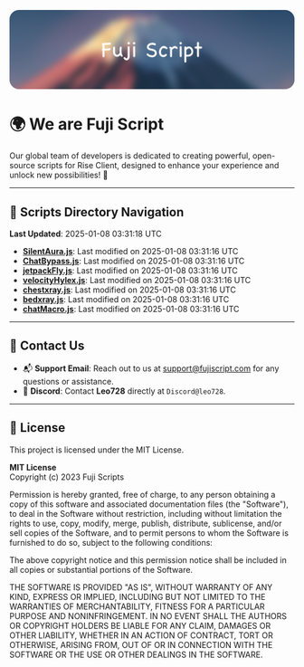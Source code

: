![Banner](.github/b.webp)

# 🌍 **We are Fuji Script**

Our global team of developers is dedicated to creating powerful, open-source scripts for Rise Client, designed to enhance your experience and unlock new possibilities! 🌟

---
<!-- SCRIPTS_NAVIGATION_START -->
## 📂 **Scripts Directory Navigation**

**Last Updated**: 2025-01-08 03:31:18 UTC

- **[SilentAura.js](scripts/SilentAura.js)**: Last modified on 2025-01-08 03:31:16 UTC
- **[ChatBypass.js](scripts/ChatBypass.js)**: Last modified on 2025-01-08 03:31:16 UTC
- **[jetpackFly.js](scripts/jetpackFly.js)**: Last modified on 2025-01-08 03:31:16 UTC
- **[velocityHylex.js](scripts/velocityHylex.js)**: Last modified on 2025-01-08 03:31:16 UTC
- **[chestxray.js](scripts/chestxray.js)**: Last modified on 2025-01-08 03:31:16 UTC
- **[bedxray.js](scripts/bedxray.js)**: Last modified on 2025-01-08 03:31:16 UTC
- **[chatMacro.js](scripts/chatMacro.js)**: Last modified on 2025-01-08 03:31:16 UTC

<!-- SCRIPTS_NAVIGATION_END -->

---

## 💬 **Contact Us**  
- 📬 **Support Email**: Reach out to us at [support@fujiscript.com](mailto:support@fujiscript.com) for any questions or assistance.  
- 💬 **Discord**: Contact **Leo728** directly at `Discord@leo728`.

---

## 📜 **License**

This project is licensed under the MIT License.  

**MIT License**  
Copyright (c) 2023 Fuji Scripts  

Permission is hereby granted, free of charge, to any person obtaining a copy of this software and associated documentation files (the "Software"), to deal in the Software without restriction, including without limitation the rights to use, copy, modify, merge, publish, distribute, sublicense, and/or sell copies of the Software, and to permit persons to whom the Software is furnished to do so, subject to the following conditions:  

The above copyright notice and this permission notice shall be included in all copies or substantial portions of the Software.  

THE SOFTWARE IS PROVIDED "AS IS", WITHOUT WARRANTY OF ANY KIND, EXPRESS OR IMPLIED, INCLUDING BUT NOT LIMITED TO THE WARRANTIES OF MERCHANTABILITY, FITNESS FOR A PARTICULAR PURPOSE AND NONINFRINGEMENT. IN NO EVENT SHALL THE AUTHORS OR COPYRIGHT HOLDERS BE LIABLE FOR ANY CLAIM, DAMAGES OR OTHER LIABILITY, WHETHER IN AN ACTION OF CONTRACT, TORT OR OTHERWISE, ARISING FROM, OUT OF OR IN CONNECTION WITH THE SOFTWARE OR THE USE OR OTHER DEALINGS IN THE SOFTWARE.  
